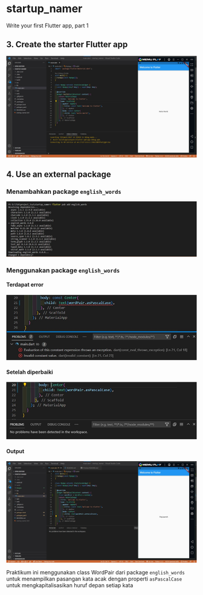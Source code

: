 # startup_namer

Write your first Flutter app, part 1

## 3. Create the starter Flutter app

![3](images/3.jpg)

## 4. Use an external package

### Menambahkan package `english_words`

<img src="images/4.1.jpg" width="800">

### Menggunakan package `english_words`

#### Terdapat error

<img src="images/4.2.jpg" width="700">

#### Setelah diperbaiki

<img src="images/4.3.jpg" width="700">

#### Output

<img src="images/4.4.jpg">

Praktikum ini menggunakan class WordPair dari package `english_words` untuk menampilkan pasangan kata acak dengan properti `asPascalCase` untuk mengkapitalisasikan huruf depan setiap kata
